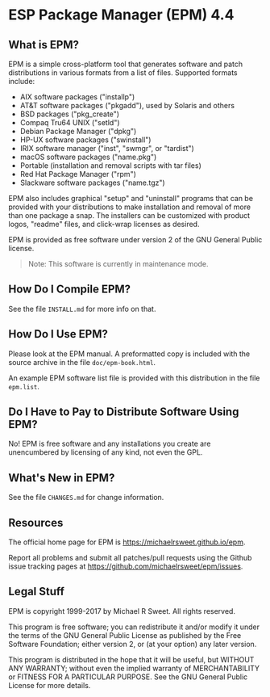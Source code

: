 ESP Package Manager (EPM) 4.4
==============================

What is EPM?
------------

EPM is a simple cross-platform tool that generates software and patch
distributions in various formats from a list of files.  Supported formats
include:

- AIX software packages ("installp")
- AT&T software packages ("pkgadd"), used by Solaris and others
- BSD packages ("pkg_create")
- Compaq Tru64 UNIX ("setld")
- Debian Package Manager ("dpkg")
- HP-UX software packages ("swinstall")
- IRIX software manager ("inst", "swmgr", or "tardist")
- macOS software packages ("name.pkg")
- Portable (installation and removal scripts with tar files)
- Red Hat Package Manager ("rpm")
- Slackware software packages ("name.tgz")

EPM also includes graphical "setup" and "uninstall" programs that can be
provided with your distributions to make installation and removal of more than
one package a snap.  The installers can be customized with product logos,
"readme" files, and click-wrap licenses as desired.

EPM is provided as free software under version 2 of the GNU General Public
license.

> Note: This software is currently in maintenance mode.


How Do I Compile EPM?
---------------------

See the file `INSTALL.md` for more info on that.


How Do I Use EPM?
-----------------

Please look at the EPM manual.  A preformatted copy is included with the source
archive in the file `doc/epm-book.html`.

An example EPM software list file is provided with this distribution in the
file `epm.list`.


Do I Have to Pay to Distribute Software Using EPM?
--------------------------------------------------

No!  EPM is free software and any installations you create are unencumbered by
licensing of any kind, not even the GPL.


What's New in EPM?
------------------

See the file `CHANGES.md` for change information.


Resources
---------

The official home page for EPM is <https://michaelrsweet.github.io/epm>.

Report all problems and submit all patches/pull requests using the Github issue
tracking pages at <https://github.com/michaelrsweet/epm/issues>.


Legal Stuff
-----------

EPM is copyright 1999-2017 by Michael R Sweet. All rights reserved.

This program is free software; you can redistribute it and/or modify it under
the terms of the GNU General Public License as published by the Free Software
Foundation; either version 2, or (at your option) any later version.

This program is distributed in the hope that it will be useful, but WITHOUT ANY
WARRANTY; without even the implied warranty of MERCHANTABILITY or FITNESS FOR A
PARTICULAR PURPOSE.  See the GNU General Public License for more details.
